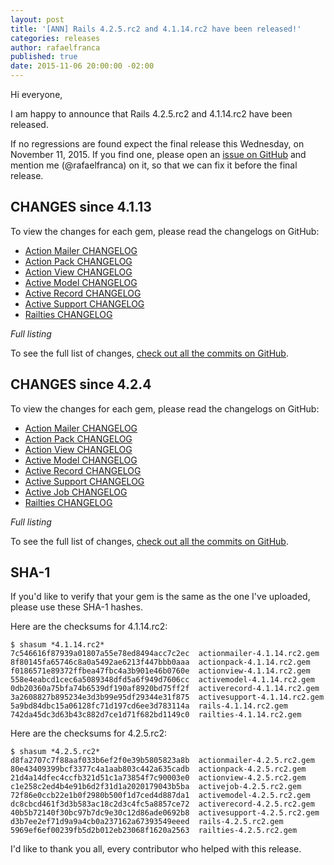 ```yaml
---
layout: post
title: '[ANN] Rails 4.2.5.rc2 and 4.1.14.rc2 have been released!'
categories: releases
author: rafaelfranca
published: true
date: 2015-11-06 20:00:00 -02:00
---
```


Hi everyone,

I am happy to announce that Rails 4.2.5.rc2 and 4.1.14.rc2 have been released.

If no regressions are found expect the final release this Wednesday, on November 11, 2015.
If you find one, please open an [issue on GitHub](https://github.com/rails/rails/issues/new)
and mention me (@rafaelfranca) on it, so that we can fix it before the final release.

## CHANGES since 4.1.13

To view the changes for each gem, please read the changelogs on GitHub:

* [Action Mailer CHANGELOG](https://github.com/rails/rails/blob/v4.1.14.rc2/actionmailer/CHANGELOG.md)
* [Action Pack CHANGELOG](https://github.com/rails/rails/blob/v4.1.14.rc2/actionpack/CHANGELOG.md)
* [Action View CHANGELOG](https://github.com/rails/rails/blob/v4.1.14.rc2/actionview/CHANGELOG.md)
* [Active Model CHANGELOG](https://github.com/rails/rails/blob/v4.1.14.rc2/activemodel/CHANGELOG.md)
* [Active Record CHANGELOG](https://github.com/rails/rails/blob/v4.1.14.rc2/activerecord/CHANGELOG.md)
* [Active Support CHANGELOG](https://github.com/rails/rails/blob/v4.1.14.rc2/activesupport/CHANGELOG.md)
* [Railties CHANGELOG](https://github.com/rails/rails/blob/v4.1.14.rc2/railties/CHANGELOG.md)

*Full listing*

To see the full list of changes, [check out all the commits on
GitHub](https://github.com/rails/rails/compare/v4.1.13...v4.1.14.rc2).

## CHANGES since 4.2.4

To view the changes for each gem, please read the changelogs on GitHub:

* [Action Mailer CHANGELOG](https://github.com/rails/rails/blob/v4.2.5.rc2/actionmailer/CHANGELOG.md)
* [Action Pack CHANGELOG](https://github.com/rails/rails/blob/v4.2.5.rc2/actionpack/CHANGELOG.md)
* [Action View CHANGELOG](https://github.com/rails/rails/blob/v4.2.5.rc2/actionview/CHANGELOG.md)
* [Active Model CHANGELOG](https://github.com/rails/rails/blob/v4.2.5.rc2/activemodel/CHANGELOG.md)
* [Active Record CHANGELOG](https://github.com/rails/rails/blob/v4.2.5.r2/activerecord/CHANGELOG.md)
* [Active Support CHANGELOG](https://github.com/rails/rails/blob/v4.2.5.rc2/activesupport/CHANGELOG.md)
* [Active Job CHANGELOG](https://github.com/rails/rails/blob/v4.2.5.rc2/activejob/CHANGELOG.md)
* [Railties CHANGELOG](https://github.com/rails/rails/blob/v4.2.5.rc2/railties/CHANGELOG.md)

*Full listing*

To see the full list of changes, [check out all the commits on
GitHub](https://github.com/rails/rails/compare/v4.2.4...v4.2.5.rc2).

## SHA-1

If you'd like to verify that your gem is the same as the one I've uploaded,
please use these SHA-1 hashes.

Here are the checksums for 4.1.14.rc2:

```
$ shasum *4.1.14.rc2*
7c546616f87939a01807a55e78ed8494acc7c2ec  actionmailer-4.1.14.rc2.gem
8f80145fa65746c8a0a5492ae6213f447bbb0aaa  actionpack-4.1.14.rc2.gem
f0186571e89372ffbea47fbc4a3b901e46b0760e  actionview-4.1.14.rc2.gem
558e4eabcd1cec6a5089348dfd5a6f949d7606cc  activemodel-4.1.14.rc2.gem
0db20360a75bfa74b6539df190af8920bd75ff2f  activerecord-4.1.14.rc2.gem
3a2608827b895234e3d3b99e95df29344e31f875  activesupport-4.1.14.rc2.gem
5a9bd84dbc15a06128fc71d197cd6ee3d783114a  rails-4.1.14.rc2.gem
742da45dc3d63b43c882d7ce1d71f682bd1149c0  railties-4.1.14.rc2.gem
```

Here are the checksums for 4.2.5.rc2:

```
$ shasum *4.2.5.rc2*
d8fa2707c7f88aaf033b6ef2f0e39b5805823a8b  actionmailer-4.2.5.rc2.gem
80e43409399bcf3377c4a1aab803c442a635cadb  actionpack-4.2.5.rc2.gem
21d4a14dfec4ccfb321d51c1a73854f7c90003e0  actionview-4.2.5.rc2.gem
c1e258c2ed4b4e91b6d2f31d1a2020179043b5ba  activejob-4.2.5.rc2.gem
72f86e0ccb22e1b0f2980b500f1d7ced4d887da1  activemodel-4.2.5.rc2.gem
dc8cbcd461f3d3b583ac18c2d3c4fc5a8857ce72  activerecord-4.2.5.rc2.gem
40b5b72140f30bc97b7dc9e30c12d86ade0692b8  activesupport-4.2.5.rc2.gem
d3b7ee2ef71d9a9a4cb0a237162a67393549eeed  rails-4.2.5.rc2.gem
5969ef6ef00239fb5d2b012eb23068f1620a2563  railties-4.2.5.rc2.gem
```

I'd like to thank you all, every contributor who helped with this release.
